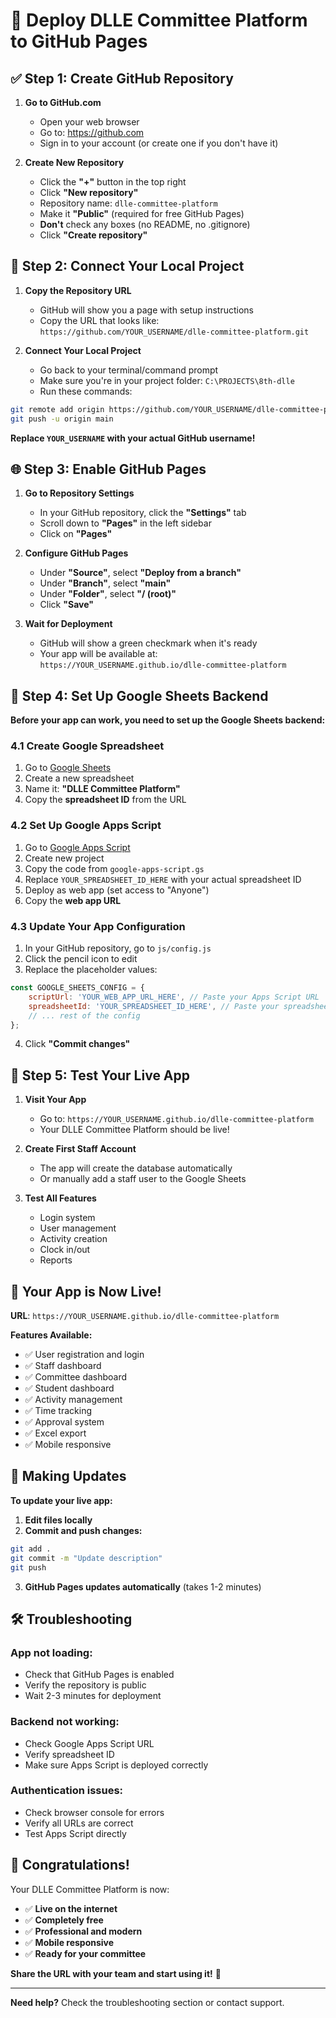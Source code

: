 # 🚀 Deploy DLLE Committee Platform to GitHub Pages

## ✅ **Step 1: Create GitHub Repository**

1. **Go to GitHub.com**
   - Open your web browser
   - Go to: https://github.com
   - Sign in to your account (or create one if you don't have it)

2. **Create New Repository**
   - Click the **"+"** button in the top right
   - Click **"New repository"**
   - Repository name: `dlle-committee-platform`
   - Make it **"Public"** (required for free GitHub Pages)
   - **Don't** check any boxes (no README, no .gitignore)
   - Click **"Create repository"**

## 🔗 **Step 2: Connect Your Local Project**

1. **Copy the Repository URL**
   - GitHub will show you a page with setup instructions
   - Copy the URL that looks like: `https://github.com/YOUR_USERNAME/dlle-committee-platform.git`

2. **Connect Your Local Project**
   - Go back to your terminal/command prompt
   - Make sure you're in your project folder: `C:\PROJECTS\8th-dlle`
   - Run these commands:

```bash
git remote add origin https://github.com/YOUR_USERNAME/dlle-committee-platform.git
git push -u origin main
```

**Replace `YOUR_USERNAME` with your actual GitHub username!**

## 🌐 **Step 3: Enable GitHub Pages**

1. **Go to Repository Settings**
   - In your GitHub repository, click the **"Settings"** tab
   - Scroll down to **"Pages"** in the left sidebar
   - Click on **"Pages"**

2. **Configure GitHub Pages**
   - Under **"Source"**, select **"Deploy from a branch"**
   - Under **"Branch"**, select **"main"**
   - Under **"Folder"**, select **"/ (root)"**
   - Click **"Save"**

3. **Wait for Deployment**
   - GitHub will show a green checkmark when it's ready
   - Your app will be available at: `https://YOUR_USERNAME.github.io/dlle-committee-platform`

## 🔧 **Step 4: Set Up Google Sheets Backend**

**Before your app can work, you need to set up the Google Sheets backend:**

### 4.1 Create Google Spreadsheet
1. Go to [Google Sheets](https://sheets.google.com)
2. Create a new spreadsheet
3. Name it: **"DLLE Committee Platform"**
4. Copy the **spreadsheet ID** from the URL

### 4.2 Set Up Google Apps Script
1. Go to [Google Apps Script](https://script.google.com)
2. Create new project
3. Copy the code from `google-apps-script.gs`
4. Replace `YOUR_SPREADSHEET_ID_HERE` with your actual spreadsheet ID
5. Deploy as web app (set access to "Anyone")
6. Copy the **web app URL**

### 4.3 Update Your App Configuration
1. In your GitHub repository, go to `js/config.js`
2. Click the pencil icon to edit
3. Replace the placeholder values:
```javascript
const GOOGLE_SHEETS_CONFIG = {
    scriptUrl: 'YOUR_WEB_APP_URL_HERE', // Paste your Apps Script URL
    spreadsheetId: 'YOUR_SPREADSHEET_ID_HERE', // Paste your spreadsheet ID
    // ... rest of the config
};
```
4. Click **"Commit changes"**

## 🎯 **Step 5: Test Your Live App**

1. **Visit Your App**
   - Go to: `https://YOUR_USERNAME.github.io/dlle-committee-platform`
   - Your DLLE Committee Platform should be live!

2. **Create First Staff Account**
   - The app will create the database automatically
   - Or manually add a staff user to the Google Sheets

3. **Test All Features**
   - Login system
   - User management
   - Activity creation
   - Clock in/out
   - Reports

## 📱 **Your App is Now Live!**

**URL**: `https://YOUR_USERNAME.github.io/dlle-committee-platform`

**Features Available:**
- ✅ User registration and login
- ✅ Staff dashboard
- ✅ Committee dashboard  
- ✅ Student dashboard
- ✅ Activity management
- ✅ Time tracking
- ✅ Approval system
- ✅ Excel export
- ✅ Mobile responsive

## 🔄 **Making Updates**

**To update your live app:**

1. **Edit files locally**
2. **Commit and push changes:**
```bash
git add .
git commit -m "Update description"
git push
```
3. **GitHub Pages updates automatically** (takes 1-2 minutes)

## 🛠️ **Troubleshooting**

### **App not loading:**
- Check that GitHub Pages is enabled
- Verify the repository is public
- Wait 2-3 minutes for deployment

### **Backend not working:**
- Check Google Apps Script URL
- Verify spreadsheet ID
- Make sure Apps Script is deployed correctly

### **Authentication issues:**
- Check browser console for errors
- Verify all URLs are correct
- Test Apps Script directly

## 🎉 **Congratulations!**

Your DLLE Committee Platform is now:
- ✅ **Live on the internet**
- ✅ **Completely free**
- ✅ **Professional and modern**
- ✅ **Mobile responsive**
- ✅ **Ready for your committee**

**Share the URL with your team and start using it!** 🚀

---

**Need help?** Check the troubleshooting section or contact support. 